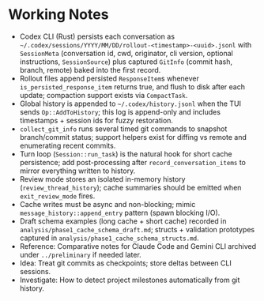 # Working Notes

- Codex CLI (Rust) persists each conversation as `~/.codex/sessions/YYYY/MM/DD/rollout-<timestamp>-<uuid>.jsonl` with `SessionMeta` (conversation id, cwd, originator, cli version, optional instructions, `SessionSource`) plus captured `GitInfo` (commit hash, branch, remote) baked into the first record.
- Rollout files append persisted `ResponseItem`s whenever `is_persisted_response_item` returns true, and flush to disk after each update; compaction support exists via `CompactTask`.
- Global history is appended to `~/.codex/history.jsonl` when the TUI sends `Op::AddToHistory`; this log is append-only and includes timestamps + session ids for fuzzy restoration.
- `collect_git_info` runs several timed git commands to snapshot branch/commit status; support helpers exist for diffing vs remote and enumerating recent commits.
- Turn loop (`Session::run_task`) is the natural hook for short cache persistence; add post-processing after `record_conversation_items` to mirror everything written to history.
- Review mode stores an isolated in-memory history (`review_thread_history`); cache summaries should be emitted when `exit_review_mode` fires.
- Cache writes must be async and non-blocking; mimic `message_history::append_entry` pattern (spawn blocking I/O).
- Draft schema examples (long cache + short cache) recorded in `analysis/phase1_cache_schema_draft.md`; structs + validation prototypes captured in `analysis/phase1_cache_schema_structs.md`.
- Reference: Comparative notes for Claude Code and Gemini CLI archived under `../preliminary` if needed later.
- Idea: Treat git commits as checkpoints; store deltas between CLI sessions.
- Investigate: How to detect project milestones automatically from git history.
